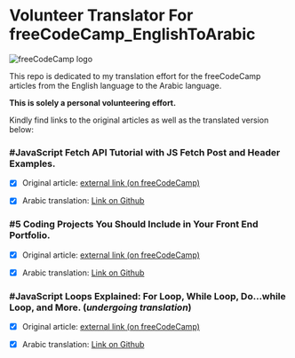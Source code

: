 # Volunteer Translator For freeCodeCamp_EnglishToArabic

![freeCodeCamp logo](https://design-style-guide.freecodecamp.org/downloads/fcc_secondary_large.png)



This repo is dedicated to my translation effort for the freeCodeCamp articles from the English language to the Arabic language.

**This is solely a personal volunteering effort.**

Kindly find links to the original articles as well as the translated version below:

### \#**JavaScript Fetch API Tutorial with JS Fetch Post and Header Examples.**

- [x] Original article: [external link (on freeCodeCamp)](https://www.freecodecamp.org/news/javascript-fetch-api-tutorial-with-js-fetch-post-and-header-examples/)

- [x] Arabic translation: [Link on Github](https://github.com/AhmedEFRMElwazery/VolunteerTranslatorForfreeCodeCamp_EnglishToArabic/blob/main/articles/JavaScript%20Fetch%20API%20Tutorial%20with%20JS%20Fetch%20Post%20and%20Header%20Examples.md)


### \#**5 Coding Projects You Should Include in Your Front End Portfolio.**

- [x] Original article: [external link (on freeCodeCamp)](https://www.freecodecamp.org/news/coding-projects-to-include-in-your-frontend-portfolio/)

- [x] Arabic translation: [Link on Github](https://github.com/AhmedEFRMElwazery/VolunteerTranslatorForfreeCodeCamp_EnglishToArabic/blob/main/articles/5%20Coding%20Projects%20You%20Should%20Include%20in%20Your%20Front%20End%20Portfolio.md)

### \#**JavaScript Loops Explained: For Loop, While Loop, Do...while Loop, and More.** (*undergoing translation*)

- [x] Original article: [external link (on freeCodeCamp)](https://www.freecodecamp.org/news/javascript-loops-explained-for-loop-for/)

- [x] Arabic translation: [Link on Github](https://github.com/AhmedEFRMElwazery/VolunteerTranslatorForfreeCodeCamp_EnglishToArabic/blob/main/articles/JavaScript%20Loops%20Explained-For%20Loop%2C%20While%20Loop%2C%20Do...while%20Loop%2C%20and%20More.md)